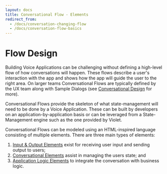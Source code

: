 ```yaml
---
layout: docs
title: Conversational Flow - Elements
redirect_from:
  - /docs/conversation-changing-flow
  - /docs/conversation-flow-basics
---
```

# Flow Design

Building Voice Applications can be challenging without defining a high-level flow of how conversations will happen. These flows describe a user's interaction with the app and shows how the app will guide the user to the right area. On larger teams Conversational Flows are typically defined by the UX team along with Sample Dialogs (see [Conversational Design](/docs/conversation-script-design) for more).

Conversational Flows provide the skeleton of what state-management will need to be done by a Voice Application. These can be built by developers on an application-by-application basis or can be
leveraged from a State-Management engine such as the one provided by Violet.

Conversational Flows can be modeled using an HTML-inspired language consisting of multiple elements.
There are three main types of elements:
1. [Input & Output Elements](/docs/conversation-input-output) exist for receiving user input and sending output to users;
2. [Conversational Elements](/docs/conversation-elements) assist in managing the users state; and
3. [Application Logic Elements](/docs/conversation-app-logic) to integrate the conversation with business logic.
